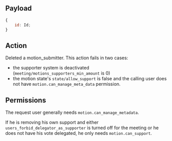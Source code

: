 ## Payload
```js
{
    id: Id;
}
```

## Action
Deleted a motion_submitter.
This action fails in two cases:
- the supporter system is deactivated (`meeting/motions_supporters_min_amount` is 0)
- the motion state's `state/allow_support` is false and the calling user does not have `motion.can_manage_meta_data` permission.

## Permissions
The request user generally needs `motion.can_manage_metadata`.

If he is removing his own support and either `users_forbid_delegator_as_supporter` is turned off for the meeting or he does not have his vote delegated, he only needs `motion.can_support`.
